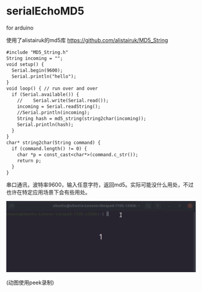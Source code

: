 # serialEchoMD5
for arduino

使用了alistairuk的md5库 https://github.com/alistairuk/MD5_String

```
#include "MD5_String.h"
String incoming = "";
void setup() {
  Serial.begin(9600);
  Serial.println("hello");
}
void loop() { // run over and over
  if (Serial.available()) {
    //    Serial.write(Serial.read());
    incoming = Serial.readString();
    //Serial.println(incoming);
    String hash = md5_string(string2char(incoming));
    Serial.println(hash);
  }
}
char* string2char(String command) {
  if (command.length() != 0) {
    char *p = const_cast<char*>(command.c_str());
    return p;
  }
}
```

串口通讯，波特率9600，输入任意字符，返回md5。实际可能没什么用处，不过也许在特定应用场景下会有些用处。

![](demo.gif)

(动图使用peek录制)
